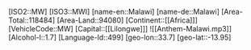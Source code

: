 ﻿---
location: [-13.95,33.7]
type: Country
tags:
- geo/Country

SpocWebEntityId: 26973
isDeleted: false
confidential: public

---
[ISO2::MW]
[ISO3::MWI]
[name-en::Malawi]
[name-de::Malawi]
[Area-Total::118484]
[Area-Land::94080]
[Continent::[[Africa]]]
[VehicleCode::MW]
[Capital::[[Lilongwe]]]
![[Anthem-Malawi.mp3]]
[Alcohol-l::1.7]
[Language-Id::499]
[geo-lon::33.7]
[geo-lat::-13.95]

